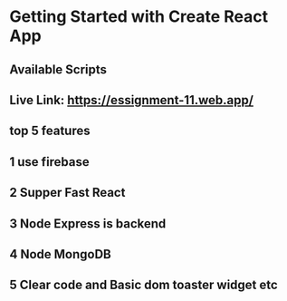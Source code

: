 # Getting Started with Create React App

## Available Scripts

## Live Link: https://essignment-11.web.app/

## top 5 features

## 1 use firebase

## 2 Supper Fast React

## 3 Node Express is backend

## 4 Node MongoDB

## 5 Clear code and Basic dom toaster widget etc